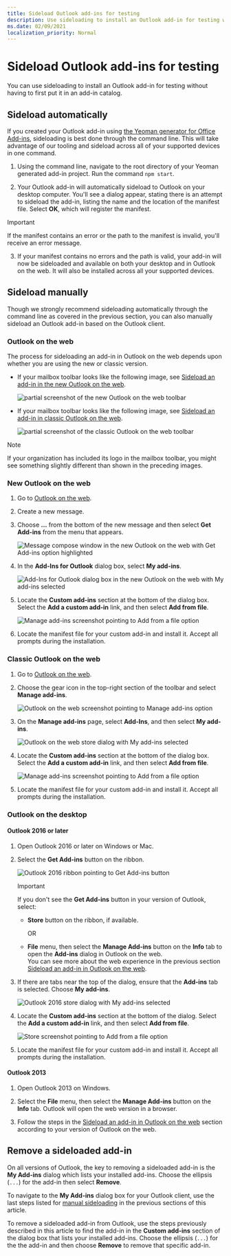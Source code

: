 ```yaml
---
title: Sideload Outlook add-ins for testing
description: Use sideloading to install an Outlook add-in for testing without having to first put it in an add-in catalog.
ms.date: 02/09/2021
localization_priority: Normal
---
```


# Sideload Outlook add-ins for testing

You can use sideloading to install an Outlook add-in for testing without having to first put it in an add-in catalog.

## Sideload automatically

If you created your Outlook add-in using [the Yeoman generator for Office Add-ins](https://github.com/OfficeDev/generator-office), sideloading is best done through the command line. This will take advantage of our tooling and sideload across all of your supported devices in one command.

1. Using the command line, navigate to the root directory of your Yeoman generated add-in project. Run the command `npm start`.

2. Your Outlook add-in will automatically sideload to Outlook on your desktop computer. You'll see a dialog appear, stating there is an attempt to sideload the add-in, listing the name and the location of the manifest file. Select **OK**, which will register the manifest.

> [!IMPORTANT]
> If the manifest contains an error or the path to the manifest is invalid, you'll receive an error message.

3. If your manifest contains no errors and the path is valid, your add-in will now be sideloaded and available on both your desktop and in Outlook on the web. It will also be installed across all your supported devices.

## Sideload manually

Though we strongly recommend sideloading automatically through the command line as covered in the previous section, you can also manually sideload an Outlook add-in based on the Outlook client.

### Outlook on the web

The process for sideloading an add-in in Outlook on the web depends upon whether you are using the new or classic version.

- If your mailbox toolbar looks like the following image, see [Sideload an add-in in the new Outlook on the web](#new-outlook-on-the-web).

    ![partial screenshot of the new Outlook on the web toolbar](../images/outlook-on-the-web-new-toolbar.png)

- If your mailbox toolbar looks like the following image, see [Sideload an add-in in classic Outlook on the web](#classic-outlook-on-the-web).

    ![partial screenshot of the classic Outlook on the web toolbar](../images/outlook-on-the-web-classic-toolbar.png)

> [!NOTE]
> If your organization has included its logo in the mailbox toolbar, you might see something slightly different than shown in the preceding images.

### New Outlook on the web

1. Go to [Outlook on the web](https://outlook.office.com).

1. Create a new message.

1. Choose **...** from the bottom of the new message and then select **Get Add-ins** from the menu that appears.

    ![Message compose window in the new Outlook on the web with Get Add-ins option highlighted](../images/outlook-on-the-web-new-get-add-ins.png)

1. In the **Add-Ins for Outlook** dialog box, select **My add-ins**.

    ![Add-Ins for Outlook dialog box in the new Outlook on the web with My add-ins selected](../images/outlook-on-the-web-new-my-add-ins.png)

1. Locate the **Custom add-ins** section at the bottom of the dialog box. Select the **Add a custom add-in** link, and then select **Add from file**.

    ![Manage add-ins screenshot pointing to Add from a file option](../images/outlook-sideload-desktop-add-from-file.png)

1. Locate the manifest file for your custom add-in and install it. Accept all prompts during the installation.

### Classic Outlook on the web

1. Go to [Outlook on the web](https://outlook.office.com).

1. Choose the gear icon in the top-right section of the toolbar and select **Manage add-ins**.

    ![Outlook on the web screenshot pointing to Manage add-ins option](../images/outlook-sideload-web-manage-integrations.png)

1. On the **Manage add-ins** page, select **Add-Ins**, and then select **My add-ins**.

    ![Outlook on the web store dialog with My add-ins selected](../images/outlook-sideload-store-select-add-ins.png)

1. Locate the **Custom add-ins** section at the bottom of the dialog box. Select the **Add a custom add-in** link, and then select **Add from file**.

    ![Manage add-ins screenshot pointing to Add from a file option](../images/outlook-sideload-desktop-add-from-file.png)

1. Locate the manifest file for your custom add-in and install it. Accept all prompts during the installation.

### Outlook on the desktop

#### Outlook 2016 or later

1. Open Outlook 2016 or later on Windows or Mac.

1. Select the **Get Add-ins** button on the ribbon.

    ![Outlook 2016 ribbon pointing to Get Add-ins button](../images/outlook-sideload-desktop-store.png)

    > [!IMPORTANT]
    > If you don't see the **Get Add-ins** button in your version of Outlook, select:
    >
    > - **Store** button on the ribbon, if available.
    >
    >   OR
    >
    > - **File** menu, then select the **Manage Add-ins** button on the **Info** tab to open the **Add-ins** dialog in Outlook on the web.<br>You can see more about the web experience in the previous section [Sideload an add-in in Outlook on the web](#outlook-on-the-web).

1. If there are tabs near the top of the dialog, ensure that the **Add-ins** tab is selected. Choose **My add-ins**.

    ![Outlook 2016 store dialog with My add-ins selected](../images/outlook-sideload-store-select-add-ins.png)

1. Locate the **Custom add-ins** section at the bottom of the dialog. Select the **Add a custom add-in** link, and then select **Add from file**.

    ![Store screenshot pointing to Add from a file option](../images/outlook-sideload-desktop-add-from-file.png)

1. Locate the manifest file for your custom add-in and install it. Accept all prompts during the installation.

#### Outlook 2013

1. Open Outlook 2013 on Windows.

1. Select the **File** menu, then select the **Manage Add-ins** button on the **Info** tab. Outlook will open the web version in a browser.

1. Follow the steps in the [Sideload an add-in in Outlook on the web](#outlook-on-the-web) section according to your version of Outlook on the web.

## Remove a sideloaded add-in

On all versions of Outlook, the key to removing a sideloaded add-in is the **My Add-ins** dialog which lists your installed add-ins. Choose the ellipsis (`...`) for the add-in then select **Remove**.

To navigate to the **My Add-ins** dialog box for your Outlook client, use the last steps listed for [manual sideloading](#sideload-manually) in the previous sections of this article.

To remove a sideloaded add-in from Outlook, use the steps previously described in this article to find the add-in in the **Custom add-ins** section of the dialog box that lists your installed add-ins. Choose the ellipsis (`...`) for the the add-in and then choose **Remove** to remove that specific add-in.

